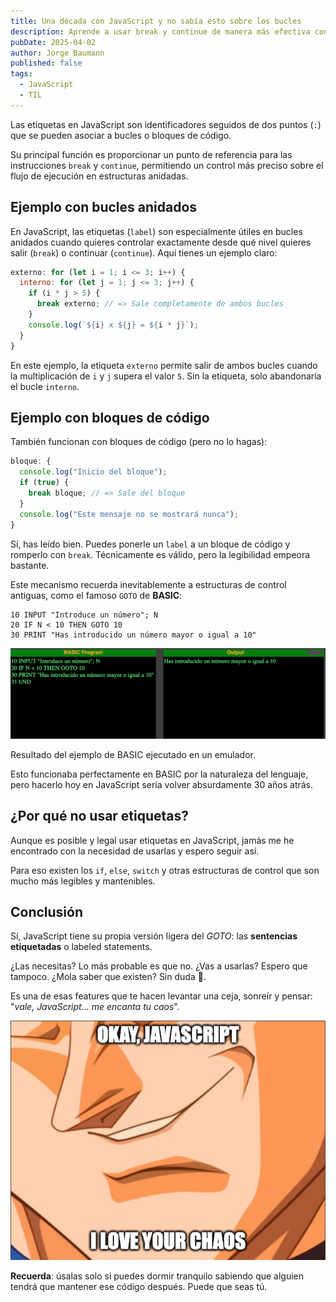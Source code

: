 ```yaml
---
title: Una década con JavaScript y no sabía esto sobre los bucles
description: Aprende a usar break y continue de manera más efectiva con Vegeta 😏. Descubre cómo las etiquetas (labels) te permiten mejorar el flujo de tus bucles en JavaScript.
pubDate: 2025-04-02
author: Jorge Baumann
published: false
tags:
  - JavaScript
  - TIL
---
```


Las etiquetas en JavaScript son identificadores seguidos de dos puntos (`:`) que se pueden asociar a bucles o bloques de código.

Su principal función es proporcionar un punto de referencia para las instrucciones `break` y `continue`, permitiendo un control más preciso sobre el flujo de ejecución en estructuras anidadas.

## Ejemplo con bucles anidados

En JavaScript, las etiquetas (`label`) son especialmente útiles en bucles anidados cuando quieres controlar exactamente desde qué nivel quieres salir (`break`) o continuar (`continue`). Aquí tienes un ejemplo claro:

```javascript
externo: for (let i = 1; i <= 3; i++) {
  interno: for (let j = 1; j <= 3; j++) {
    if (i * j > 5) {
      break externo; // => Sale completamente de ambos bucles
    }
    console.log(`${i} x ${j} = ${i * j}`);
  }
}
```

En este ejemplo, la etiqueta `externo` permite salir de ambos bucles cuando la multiplicación de `i` y `j` supera el valor `5`. Sin la etiqueta, solo abandonaría el bucle `interno`.

## Ejemplo con bloques de código

También funcionan con bloques de código (pero no lo hagas):

```javascript
bloque: {
  console.log("Inicio del bloque");
  if (true) {
    break bloque; // => Sale del bloque
  }
  console.log("Este mensaje no se mostrará nunca");
}
```

Sí, has leído bien. Puedes ponerle un `label` a un bloque de código y romperlo con `break`. Técnicamente es válido, pero la legibilidad empeora bastante.

Este mecanismo recuerda inevitablemente a estructuras de control antiguas, como el famoso `GOTO` de **BASIC**:

```basic
10 INPUT "Introduce un número"; N
20 IF N < 10 THEN GOTO 10
30 PRINT "Has introducido un número mayor o igual a 10"
```

![Resultado del ejemplo de BASIC ejecutado en un emulador](../../assets/blog/una-decada-con-javascript-y-no-sabia-esto-sobre-los-bucles/image.png)

<figcaption> Resultado del ejemplo de BASIC ejecutado en un emulador.</figcaption>

Esto funcionaba perfectamente en BASIC por la naturaleza del lenguaje, pero hacerlo hoy en JavaScript sería volver absurdamente 30 años atrás.

## ¿Por qué no usar etiquetas?

Aunque es posible y legal usar etiquetas en JavaScript, jamás me he encontrado con la necesidad de usarlas y espero seguir así.

Para eso existen los `if`, `else`, `switch` y otras estructuras de control que son mucho más legibles y mantenibles.

## Conclusión

Sí, JavaScript tiene su propia versión ligera del _GOTO_: las **sentencias etiquetadas** o labeled statements.

¿Las necesitas? Lo más probable es que no. ¿Vas a usarlas? Espero que tampoco. ¿Mola saber que existen? Sin duda 🤘.

Es una de esas features que te hacen levantar una ceja, sonreír y pensar: "_vale, JavaScript... me encanta tu caos_".

![Vegeta disfrutando del caos de JavaScript](../../assets/blog/una-decada-con-javascript-y-no-sabia-esto-sobre-los-bucles/vegeta.png)

**Recuerda**: úsalas solo si puedes dormir tranquilo sabiendo que alguien tendrá que mantener ese código después. Puede que seas tú.
